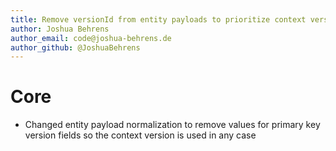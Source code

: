 ```yaml
---
title: Remove versionId from entity payloads to prioritize context versionId
author: Joshua Behrens
author_email: code@joshua-behrens.de
author_github: @JoshuaBehrens
---
```

# Core
* Changed entity payload normalization to remove values for primary key version fields so the context version is used in any case
